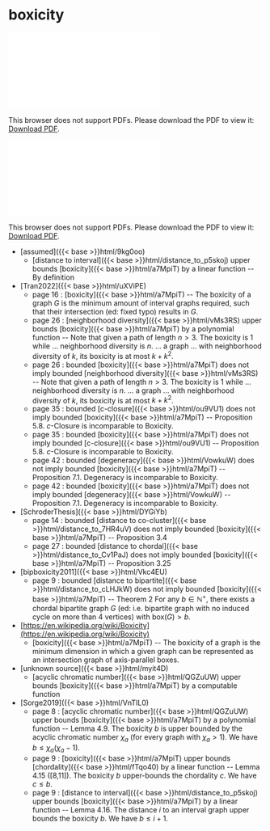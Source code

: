 # boxicity




<object data="../local_a7MpiT.pdf" type="application/pdf" width="100%" height="480px"><embed src="../local_a7MpiT.pdf"><p>This browser does not support PDFs. Please download the PDF to view it: <a href="../local_a7MpiT.pdf">Download PDF</a>.</p></embed></object>


<object data="../inclusions_a7MpiT.pdf" type="application/pdf" width="100%" height="480px"><embed src="../inclusions_a7MpiT.pdf"><p>This browser does not support PDFs. Please download the PDF to view it: <a href="../inclusions_a7MpiT.pdf">Download PDF</a>.</p></embed></object>

*  [assumed]({{< base >}}html/9kg0oo)
    * [distance to interval]({{< base >}}html/distance_to_p5skoj) upper bounds [boxicity]({{< base >}}html/a7MpiT) by a linear function -- By definition
*  [Tran2022]({{< base >}}html/uXViPE)
    * page 16 : [boxicity]({{< base >}}html/a7MpiT) -- The boxicity of a graph $G$ is the minimum amount of interval graphs required, such that their intersection (ed: fixed typo) results in $G$.
    * page 26 : [neighborhood diversity]({{< base >}}html/vMs3RS) upper bounds [boxicity]({{< base >}}html/a7MpiT) by a polynomial function -- Note that given a path of length $n > 3$. The boxicity is 1 while ... neighborhood diversity is $n$. ... a graph ... with neighborhood diversity of $k$, its boxicity is at most $k+k^2$. 
    * page 26 : bounded [boxicity]({{< base >}}html/a7MpiT) does not imply bounded [neighborhood diversity]({{< base >}}html/vMs3RS) -- Note that given a path of length $n > 3$. The boxicity is 1 while ... neighborhood diversity is $n$. ... a graph ... with neighborhood diversity of $k$, its boxicity is at most $k+k^2$. 
    * page 35 : bounded [c-closure]({{< base >}}html/ou9VU1) does not imply bounded [boxicity]({{< base >}}html/a7MpiT) -- Proposition 5.8. $c$-Closure is incomparable to Boxicity.
    * page 35 : bounded [boxicity]({{< base >}}html/a7MpiT) does not imply bounded [c-closure]({{< base >}}html/ou9VU1) -- Proposition 5.8. $c$-Closure is incomparable to Boxicity.
    * page 42 : bounded [degeneracy]({{< base >}}html/VowkuW) does not imply bounded [boxicity]({{< base >}}html/a7MpiT) -- Proposition 7.1. Degeneracy is incomparable to Boxicity.
    * page 42 : bounded [boxicity]({{< base >}}html/a7MpiT) does not imply bounded [degeneracy]({{< base >}}html/VowkuW) -- Proposition 7.1. Degeneracy is incomparable to Boxicity.
*  [SchroderThesis]({{< base >}}html/DYGiYb)
    * page 14 : bounded [distance to co-cluster]({{< base >}}html/distance_to_7HR4uV) does not imply bounded [boxicity]({{< base >}}html/a7MpiT) -- Proposition 3.4
    * page 27 : bounded [distance to chordal]({{< base >}}html/distance_to_Cv1PaJ) does not imply bounded [boxicity]({{< base >}}html/a7MpiT) -- Proposition 3.25
*  [bipboxicity2011]({{< base >}}html/Vkc4EU)
    * page 9 : bounded [distance to bipartite]({{< base >}}html/distance_to_cLHJkW) does not imply bounded [boxicity]({{< base >}}html/a7MpiT) -- Theorem 2 For any $b \in \mathbb N^+$, there exists a chordal bipartite graph $G$ (ed: i.e. bipartite graph with no induced cycle on more than 4 vertices) with $\mathrm{box}(G) > b$.
*  [https://en.wikipedia.org/wiki/Boxicity](https://en.wikipedia.org/wiki/Boxicity)
    * [boxicity]({{< base >}}html/a7MpiT) -- The boxicity of a graph is the minimum dimension in which a given graph can be represented as an intersection graph of axis-parallel boxes.
*  [unknown source]({{< base >}}html/myit4D)
    * [acyclic chromatic number]({{< base >}}html/QGZuUW) upper bounds [boxicity]({{< base >}}html/a7MpiT) by a computable function
*  [Sorge2019]({{< base >}}html/VnTIL0)
    * page 8 : [acyclic chromatic number]({{< base >}}html/QGZuUW) upper bounds [boxicity]({{< base >}}html/a7MpiT) by a polynomial function -- Lemma 4.9. The boxicity $b$ is upper bounded by the acyclic chromatic number $\chi_a$ (for every graph with $\chi_a>1$). We have $b \le \chi_a(\chi_a-1)$.
    * page 9 : [boxicity]({{< base >}}html/a7MpiT) upper bounds [chordality]({{< base >}}html/fTqo40) by a linear function -- Lemma 4.15 ([8,11]). The boxicity $b$ upper-bounds the chordality $c$. We have $c \le b$.
    * page 9 : [distance to interval]({{< base >}}html/distance_to_p5skoj) upper bounds [boxicity]({{< base >}}html/a7MpiT) by a linear function -- Lemma 4.16. The distance $i$ to an interval graph upper bounds the boxicity $b$. We have $b \le i+1$.